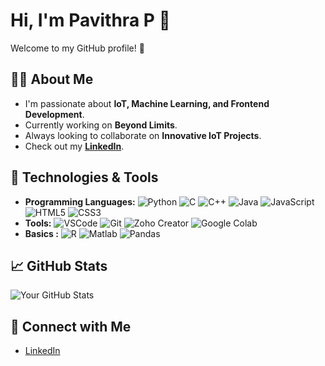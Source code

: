 # Hi, I'm **Pavithra P** 👋

Welcome to my GitHub profile! 🚀

## 👨‍💻 About Me
- I'm passionate about **IoT, Machine Learning, and Frontend Development**.
- Currently working on **Beyond Limits**.
- Always looking to collaborate on **Innovative IoT Projects**.
- Check out my **[LinkedIn](https://www.linkedin.com/in/pavithrap08/)**.

## 🔧 Technologies & Tools
- **Programming Languages:** ![Python](https://img.shields.io/badge/-Python-3776AB?style=flat&logo=python&logoColor=white) ![C](https://img.shields.io/badge/-C-A8B9CC?style=flat&logo=c&logoColor=white) ![C++](https://img.shields.io/badge/-C%2B%2B-00599C?style=flat&logo=c%2B%2B&logoColor=white) ![Java](https://img.shields.io/badge/-Java-007396?style=flat&logo=java&logoColor=white) ![JavaScript](https://img.shields.io/badge/-JavaScript-F7DF1E?style=flat&logo=javascript&logoColor=black) ![HTML5](https://img.shields.io/badge/-HTML5-E34F26?style=flat&logo=html5&logoColor=white) ![CSS3](https://img.shields.io/badge/-CSS3-1572B6?style=flat&logo=css3&logoColor=white)
- **Tools:** ![VSCode](https://img.shields.io/badge/-VSCode-0078D4?style=flat&logo=visualstudiocode&logoColor=white) ![Git](https://img.shields.io/badge/-Git-F05032?style=flat&logo=git&logoColor=white) ![Zoho Creator](https://img.shields.io/badge/-Zoho_Creator-5C6BC0?style=flat&logo=zoho&logoColor=white) ![Google Colab](https://img.shields.io/badge/-Google_Colab-F9AB00?style=flat&logo=googlecolab&logoColor=white)
- **Basics :** ![R](https://img.shields.io/badge/-R-276DC3?style=flat&logo=r&logoColor=white) ![Matlab](https://img.shields.io/badge/-Matlab-0076A8?style=flat&logo=matlab&logoColor=white) ![Pandas](https://img.shields.io/badge/-Pandas-150458?style=flat&logo=pandas&logoColor=white) 
## 📈 GitHub Stats
![Your GitHub Stats](https://github-readme-stats.vercel.app/api?username=pavithrap08&show_icons=true&hide_title=true)

## 💬 Connect with Me
- [LinkedIn](https://www.linkedin.com/in/pavithrap08)


